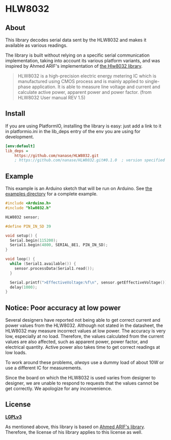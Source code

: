 # HLW8032

## About

This library decodes serial data sent by the HLW8032 and makes it available as various readings.

The library is built without relying on a specific serial communication implementation, taking into account its various platform variants, and was inspired by Ahmed ARIF's implementation of [the Hlw8032 library](https://github.com/ahmedarif193/Hlw8032).

> HLW8032 is a high-precision electric energy metering IC which is manufactured using CMOS process and is mainly applied to single-phase application. It is able to measure line voltage and current and calculate active power, apparent power and power factor. (from HLW8032 User manual REV 1.5)

## Install

If you are using PlatformIO, installing the library is easy: just add a link to it in platformio.ini in the lib_deps entry of the env you are using for development.

```ini:platformio.ini
[env:default]
lib_deps =
	https://github.com/nanase/HLW8032.git
	; https://github.com/nanase/HLW8032.git#0.1.0  ; version specified
```

## Example

This example is an Arduino sketch that will be run on Arduino.
See [the examples directory](./examples/) for a complete example.

```c++
#include <Arduino.h>
#include "hlw8032.h"

HLW8032 sensor;

#define PIN_IN_SD 39

void setup() {
  Serial.begin(115200);
  Serial1.begin(4800, SERIAL_8E1, PIN_IN_SD);
}

void loop() {
  while (Serial1.available()) {
    sensor.processData(Serial1.read());
  }

  Serial.printf(">EffectiveVoltage:%f\n", sensor.getEffectiveVoltage());
  delay(1000);
}
```

## Notice: Poor accuracy at low power

Several designers have reported not being able to get correct current and power values from the HLW8032. Although not stated in the datasheet, the HLW8032 may measure incorrect values at low power. The accuracy is very low, especially at no load. Therefore, the values calculated from the current values are also affected, such as apparent power, power factor, and electrical quantity. Active power also takes time to get correct readings at low loads.

To work around these problems, _always_ use a dummy load of about 10W or use a different IC for measurements.

Since the board on which the HLW8032 is used varies from designer to designer, we are unable to respond to requests that the values cannot be get correctly. We apologize for any inconvenience.

## License

[**LGPLv3**](./LICENSE)

As mentioned above, this library is based on [Ahmed ARIF's library](https://github.com/ahmedarif193/Hlw8032). Therefore, the license of his library applies to this license as well.
